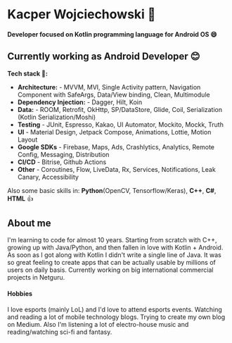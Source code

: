 # Kacper Wojciechowski 👋

#### Developer focused on Kotlin programming language for Android OS :smile:

## Currently working as Android Developer 😊

**Tech stack :muscle::**
- **Architecture:** - MVVM, MVI, Single Activity pattern, Navigation Component with SafeArgs, Data/View binding, Clean, Multimodule
- **Dependency Injection:** - Dagger, Hilt, Koin
- **Data:** - ROOM, Retrofit, OkHttp, SP/DataStore, Glide, Coil, Serialization (Kotlin Serialization/Moshi)
- **Testing** - JUnit, Espresso, Kakao, UI Automator, Mockito, Mockk, Truth
- **UI** - Material Design, Jetpack Compose, Animations, Lottie, Motion Layout
- **Google SDKs** - Firebase, Maps, Ads, Crashlytics, Analytics, Remote Config, Messaging, Distribution
- **CI/CD** - Bitrise, Github Actions
- **Other** - Coroutines, Flow, LiveData, Rx, Services, Notifications, Leak Canary, Accessibility

Also some basic skills in: **Python**(OpenCV, Tensorflow/Keras), **C++**, **C#**, **HTML** :+1:

## About me

I'm learning to code for almost 10 years. Starting from scratch with C++, growing up with Java/Python, and then fallen in love with Kotlin + Android. As soon as I got along with Kotlin I didn't write a single line of Java. It was so great feeling to create apps that can be actually usable by millions of users on daily basis. Currently working on big international commercial projects in Netguru.

#### Hobbies
I love esports (mainly LoL) and I'd love to attend esports events. Watching and reading a lot of mobile technology blogs. Trying to create my own blog on Medium. Also I'm listening a lot of electro-house music and reading/watching sci-fi and fantasy.
